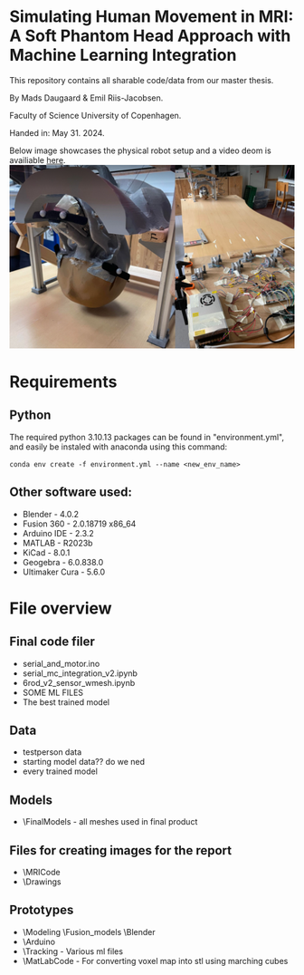 # Simulating Human Movement in MRI: A Soft Phantom Head Approach with Machine Learning Integration
This repository contains all sharable code/data from our master thesis.

By Mads Daugaard \& Emil Riis-Jacobsen.

Faculty of Science University of Copenhagen.

Handed in: May 31. 2024.

Below image showcases the physical robot setup and a video deom is availiable [here](https://www.youtube.com/watch?v=Sc_tomtOb3E&ab_channel=MadsDaugaard).
![Robot example](GithubImgs/robotshowcase.png)

# Requirements
## Python
The required python 3.10.13 packages can be found in "environment.yml", and easily be instaled with anaconda using this command:

```
conda env create -f environment.yml --name <new_env_name>
```
## Other software used:
* Blender        - 4.0.2
* Fusion 360     - 2.0.18719 x86_64
* Arduino IDE    - 2.3.2
* MATLAB         - R2023b
* KiCad          - 8.0.1
* Geogebra       - 6.0.838.0
* Ultimaker Cura - 5.6.0



# File overview

## Final code filer
 * serial_and_motor.ino
 * serial_mc_integration_v2.ipynb
 * 6rod_v2_sensor_wmesh.ipynb
 * SOME ML FILES
 * The best trained model

## Data
* testperson data
* starting model data?? do we ned
* every trained model

## Models
* \FinalModels - all meshes used in final product

## Files for creating images for the report
* \MRICode
* \Drawings


## Prototypes
*  \Modeling      \Fusion_models   \Blender
*  \Arduino
*  \Tracking - Various ml files
*  \MatLabCode - For converting voxel map into stl using marching cubes
  
